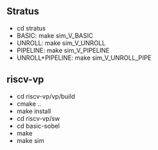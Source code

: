 ## Stratus

- cd stratus
- BASIC: make sim_V_BASIC
- UNROLL: make sim_V_UNROLL
- PIPELINE: make sim_V_PIPELINE
- UNROLL+PIPELINE: make sim_V_UNROLL_PIPE

## riscv-vp
- cd riscv-vp/vp/build
- cmake ..
- make install
- cd riscv-vp/sw
- cd basic-sobel
- make
- make sim
